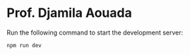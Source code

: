 # Prof. Djamila Aouada

Run the following command to start the development server:
```bash
npm run dev
```
